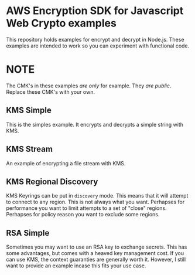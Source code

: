 # AWS Encryption SDK for Javascript Web Crypto examples

This repository holds examples for encrypt and decrypt in Node.js.
These examples are intended to work so you can experiment with functional code.

# NOTE
The CMK's in these examples *are only* for example.  They *are public*.
Replace these CMK's with your own.

## KMS Simple

This is the simples example.
It encrypts and decrypts a simple string with KMS.

## KMS Stream

An example of encrypting a file stream with KMS.

## KMS Regional Discovery

KMS Keyrings can be put in `discovery` mode.
This means that it will attempt to connect to any region.
This is not always what you want.
Perhapses for performance you want to limit attempts to a set of "close" regions.
Perhapses for policy reason you want to exclude some regions.

## RSA Simple

Sometimes you may want to use an RSA key to exchange secrets.
This has some advantages, but comes with a heaved key management cost.
If you can use KMS, the context guaranties are generally worth it.
However, I still want to provide an example incase this fits your use case.
